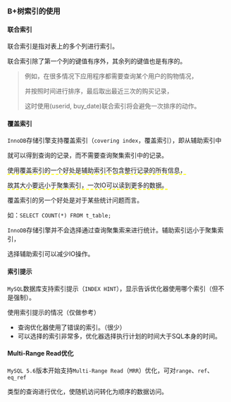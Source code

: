 ### B+树索引的使用

#### 联合索引

联合索引是指对表上的多个列进行索引。

联合索引除了第一个列的键值有序外，其余列的键值也是有序的。

> 例如，在很多情况下应用程序都需要查询某个用户的购物情况，
>
> 并按照时间进行排序，最后取出最近三次的购买记录，
>
> 这时使用(userid, buy_date)联合索引将会避免一次排序的动作。



#### 覆盖索引

`InnoDB`存储引擎支持覆盖索引（`covering index`，覆盖索引），即从辅助索引中

就可以得到查询的记录，而不需要查询聚集索引中的记录。

<span style="border-bottom:2px dashed yellow;">使用覆盖索引的一个好处是辅助索引不包含整行记录的所有信息，</span>

<span style="border-bottom:2px dashed yellow;">故其大小要远小于聚集索引，一次IO可以读到更多的数据。</span>

覆盖索引的另一个好处是对于某些统计问题而言。

如：`SELECT COUNT(*) FROM t_table;`

`InnoDB`存储引擎并不会选择通过查询聚集索来进行统计。辅助索引远小于聚集索引，

选择辅助索引可以减少IO操作。



#### 索引提示

`MySQL`数据库支持索引提示（`INDEX HINT`），显示告诉优化器使用哪个索引（但不是强制）。

使用索引提示的情况（仅做参考）

* 查询优化器使用了错误的索引。（很少）
* 可以选择的索引非常多，优化器选择执行计划的时间大于SQL本身的时间。



#### Multi-Range Read优化

`MySQL 5.6`版本开始支持`Multi-Range Read`（`MRR`）优化，可对`range`、`ref`、`eq_ref`

类型的查询进行优化，使随机访问转化为顺序的数据访问。